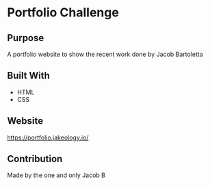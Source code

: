 # Portfolio Challenge

## Purpose
A portfolio website to show the recent work done by Jacob Bartoletta

## Built With
* HTML
* CSS

## Website
https://portfolio.jakeology.io/

## Contribution
Made by the one and only Jacob B
